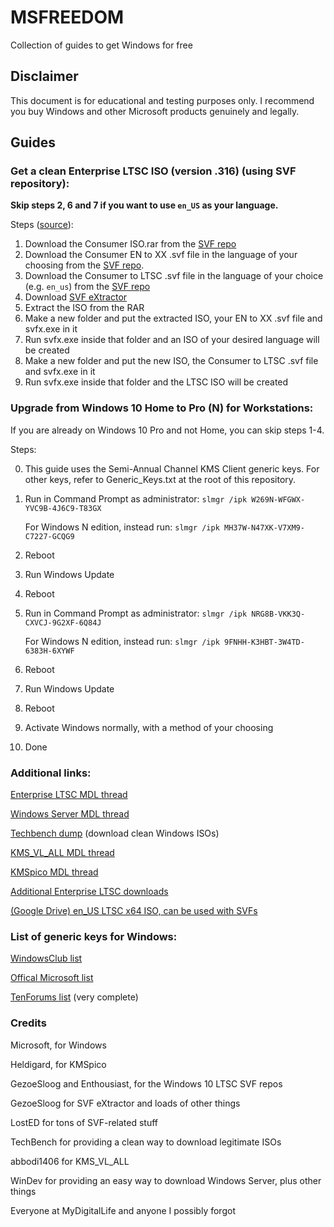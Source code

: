 # MSFREEDOM
Collection of guides to get Windows for free

## Disclaimer
This document is for educational and testing purposes only. I recommend you buy Windows and other Microsoft products genuinely and legally.


## Guides
### Get a clean Enterprise LTSC ISO (version .316) (using SVF repository):

**Skip steps 2, 6 and 7 if you want to use `en_US` as your language.**

Steps ([source](https://forums.mydigitallife.net/threads/info-discussion-downloads-windows-10-1809-final-b-17763-xxx-pc-rs5.77945/page-312#post-1601664)):

1. Download the Consumer ISO.rar from the [SVF repo](https://cloud.mail.ru/public/2fYm/2bzdHD4X2/)
2. Download the Consumer EN to XX .svf file in the language of your choosing from the [SVF repo](https://cloud.mail.ru/public/2fYm/2bzdHD4X2/). 
3. Download the Consumer to LTSC .svf file in the language of your choice (e.g. `en_us`) from the [SVF repo](https://cloud.mail.ru/public/2fYm/2bzdHD4X2/)
4. Download [SVF eXtractor](https://www.softpedia.com/get/System/Back-Up-and-Recovery/SVF-eXtractor.shtml)
5. Extract the ISO from the RAR
6. Make a new folder and put the extracted ISO, your EN to XX .svf file and svfx.exe in it
7. Run svfx.exe inside that folder and an ISO of your desired language will be created
8. Make a new folder and put the new ISO, the Consumer to LTSC .svf file and svfx.exe in it
9. Run svfx.exe inside that folder and the LTSC ISO will be created

### Upgrade from Windows 10 Home to Pro (N) for Workstations:

If you are already on Windows 10 Pro and not Home, you can skip steps 1-4.

Steps:

0. This guide uses the Semi-Annual Channel KMS Client generic keys. For other keys, refer to Generic_Keys.txt at the root of this repository.
1. Run in Command Prompt as administrator:
   `slmgr /ipk W269N-WFGWX-YVC9B-4J6C9-T83GX`
   
   For Windows N edition, instead run:
   `slmgr /ipk MH37W-N47XK-V7XM9-C7227-GCQG9`

2. Reboot
3. Run Windows Update
4. Reboot

5. Run in Command Prompt as administrator:
   `slmgr /ipk NRG8B-VKK3Q-CXVCJ-9G2XF-6Q84J`
   
   For Windows N edition, instead run: 
   `slmgr /ipk 9FNHH-K3HBT-3W4TD-6383H-6XYWF`

6. Reboot
7. Run Windows Update
8. Reboot
9. Activate Windows normally, with a method of your choosing
10. Done

### Additional links:

[Enterprise LTSC MDL thread](https://forums.mydigitallife.net/threads/discussion-windows-10-enterprise-n-ltsc-2019.76325/)

[Windows Server MDL thread](https://forums.mydigitallife.net/threads/the-windows-server-repository.49120/)

[Techbench dump](https://tb.32767.ga/) (download clean Windows ISOs)

[KMS_VL_ALL MDL thread](https://forums.mydigitallife.net/threads/kms_vl_all-smart-activation-script.79535/)

[KMSpico MDL thread](https://forums.mydigitallife.net/threads/kmspico-official-thread.65739/)

[Additional Enterprise LTSC downloads](https://forums.mydigitallife.net/threads/info-discussion-downloads-windows-10-1809-final-b-17763-xxx-pc-rs5.77945/page-51#post-1467631)

[(Google Drive) en_US LTSC x64 ISO, can be used with SVFs](https://drive.google.com/file/d/1_hpyK3usbR2oRsjNZ6NoPNqSGAPpSxgd/view)

### List of generic keys for Windows:

[WindowsClub list](https://www.thewindowsclub.com/generic-windows-10-product-keys-to-install-windows-10-enterprise)

[Offical Microsoft list](https://docs.microsoft.com/en-us/windows-server/get-started/kmsclientkeys)

[TenForums list](https://www.tenforums.com/tutorials/95922-generic-product-keys-install-windows-10-editions.html) (very complete)

### Credits
Microsoft, for Windows

Heldigard, for KMSpico

GezoeSloog and Enthousiast, for the Windows 10 LTSC SVF repos

GezoeSloog for SVF eXtractor and loads of other things

LostED for tons of SVF-related stuff

TechBench for providing a clean way to download legitimate ISOs

abbodi1406 for KMS_VL_ALL

WinDev for providing an easy way to download Windows Server, plus other things

Everyone at MyDigitalLife and anyone I possibly forgot


